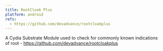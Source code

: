 ```yaml
---
title: RootCloak Plus
platform: android
refs:
  - https://github.com/devadvance/rootcloakplus
---
```


A Cydia Substrate Module used to check for commonly known indications of root - <https://github.com/devadvance/rootcloakplus>